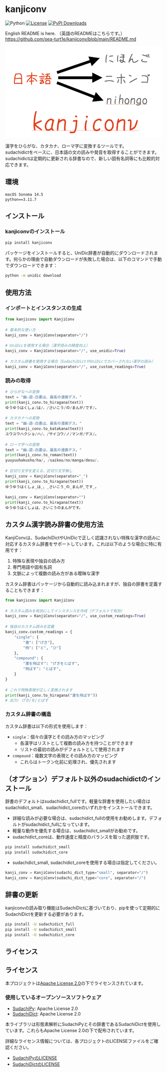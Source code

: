 # kanjiconv
![Python](https://img.shields.io/badge/-Python-F9DC3E.svg?logo=python&style=flat)
[![License](https://img.shields.io/badge/License-Apache_2.0-blue.svg)](https://opensource.org/licenses/Apache-2.0)
[![PyPI Downloads](https://static.pepy.tech/badge/kanjiconv)](https://pepy.tech/projects/kanjiconv)

English README is here. （英語のREADMEはこちらです。）  
https://github.com/sea-turt1e/kanjiconv/blob/main/README.md

![kanjiconv](images/kanjiconv.png)

漢字をひらがな、カタカナ、ローマ字に変換するツールです。  
sudachidictをベースに、日本語の文の読みや発音を取得することができます。  
sudachidictは定期的に更新される辞書なので、新しい固有名詞等にも比較的対応できます。

## 環境
```
macOS Sonoma 14.5
python==3.11.7
```

## インストール
### kanjiconvのインストール
```bash
pip install kanjiconv
```

パッケージをインストールすると、UniDic辞書が自動的にダウンロードされます。何らかの理由で自動ダウンロードが失敗した場合は、以下のコマンドで手動でダウンロードできます：

```bash
python -m unidic download
```

## 使用方法
### インポートとインスタンスの生成
```python
from kanjiconv import KanjiConv

# 基本的な使い方
kanji_conv = KanjiConv(separator="/")

# UniDicを使用する場合（漢字読みの精度向上）
kanji_conv = KanjiConv(separator="/", use_unidic=True)

# カスタム辞書を使用する場合（SudachiDictやUniDicでカバーされない漢字の読み）
kanji_conv = KanjiConv(separator="/", use_custom_readings=True)
```

### 読みの取得
```python
# ひらがなへの変換
text = "幽☆遊☆白書は、最高の漫画デス。"
print(kanji_conv.to_hiragana(text))
ゆうゆうはくしょ/は/、/さいこう/の/まんが/です/。

# カタカナへの変換
text = "幽☆遊☆白書は、最高の漫画デス。"
print(kanji_conv.to_katakana(text))
ユウユウハクショ/ハ/、/サイコウ/ノ/マンガ/デス/。

# ローマ字への変換
text = "幽☆遊☆白書は、最高の漫画デス。"
print(kanji_conv.to_roman(text))
yuuyuuhakusho/ha/, /saikou/no/manga/desu/. 

# 区切り文字を変える、区切り文字無し
kanji_conv = KanjiConv(separator="_")
print(kanji_conv.to_hiragana(text))
ゆうゆうはくしょ_は_、_さいこう_の_まんが_です_。

kanji_conv = KanjiConv(separator="")
print(kanji_conv.to_hiragana(text))
ゆうゆうはくしょは、さいこうのまんがです。
```

## カスタム漢字読み辞書の使用方法
KanjiConvは、SudachiDictやUniDicで正しく認識されない特殊な漢字の読みに対応するカスタム辞書をサポートしています。これは以下のような場合に特に有用です：

1. 特殊な表現や独自の読み方
2. 専門用語や固有名詞
3. 文脈によって複数の読み方がある曖昧な漢字

カスタム辞書はパッケージから自動的に読み込まれますが、独自の辞書を定義することもできます：

```python
from kanjiconv import KanjiConv

# カスタム読みを有効にしてインスタンスを作成（デフォルトで有効）
kanji_conv = KanjiConv(separator="/", use_custom_readings=True)

# 独自のカスタム読みを定義
kanji_conv.custom_readings = {
    "single": {
        "激": ["げき"],
        "飛": ["と", "ひ"]
    },
    "compound": {
        "激を飛ばす": "げきをとばす",
        "飛ばす": "とばす",
    }
}

# これで特殊表現が正しく変換されます
print(kanji_conv.to_hiragana("激を飛ばす"))
# 出力: げき/を/とばす
```

### カスタム辞書の構造
カスタム辞書は以下の形式を使用します：

- `single`：個々の漢字とその読み方のマッピング
  - 各漢字はリストとして複数の読み方を持つことができます
  - リストの最初の読みがデフォルトとして使用されます
- `compound`：複数文字の表現とその読み方のマッピング
  - これらはトークン化前に処理され、優先されます

## （オプション）デフォルト以外のsudachidictのインストール
辞書のデフォルトはsudachidict_fullです。軽量な辞書を使用したい場合はsudachidict_small、sudachidict_coreのいずれかをインストールできます。
- 詳細な読みが必要な場合は、sudachidict_fullの使用をお勧めします。デフォルトがsudachidict_fullになっています。
- 軽量な動作を優先する場合は、sudachidict_smallがお勧めです。
- sudachidict_coreは、動作速度と精度のバランスを取った選択肢です。
```bash
pip install sudachidict_small
pip install sudachidict_core
```

- sudachdict_small, sudachidict_coreを使用する場合は指定してください。
```python
kanji_conv = KanjiConv(sudachi_dict_type="small", separator="/")
kanji_conv = KanjiConv(sudachi_dict_type="core", separator="/")
```

## 辞書の更新
kanjiconvの読み取り機能はSudachiDictに基づいており、pipを使って定期的にSudachiDictを更新する必要があります。
```bash
pip install -U sudachidict_full
pip install -U sudachidict_small
pip install -U sudachidict_core
```

## ライセンス
## ライセンス

本プロジェクトは[Apache License 2.0](LICENSE)の下でライセンスされています。

### 使用しているオープンソースソフトウェア

- [SudachiPy](https://github.com/WorksApplications/SudachiPy): Apache License 2.0
- [SudachiDict](https://github.com/WorksApplications/SudachiDict): Apache License 2.0

本ライブラリは形態素解析にSudachiPyとその辞書であるSudachiDictを使用しています。これらもApache License 2.0の下で配布されています。

詳細なライセンス情報については、各プロジェクトのLICENSEファイルをご確認ください。

- [SudachiPyのLICENSE](https://github.com/WorksApplications/SudachiPy/blob/develop/LICENSE)
- [SudachiDictのLICENSE](https://github.com/WorksApplications/SudachiDict/blob/develop/LICENSE-2.0.txt)
